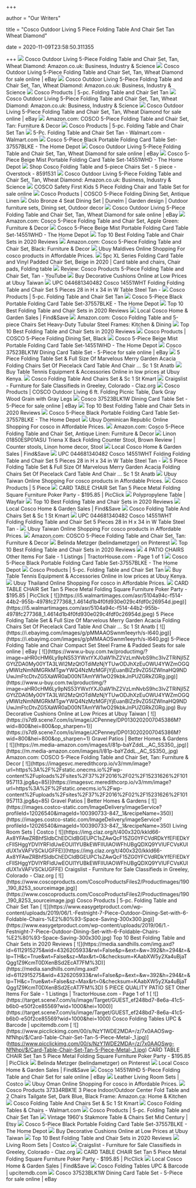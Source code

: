 +++
        
author = "Our Writers"
        
title = "Cosco Outdoor Living 5 Piece Folding Table And Chair Set Tan Wheat Diamond"
        
date = 2020-11-09T23:58:50.311355
        
+++
[ ![](https://images-na.ssl-images-amazon.com/images/I/71mzVHm%2BGYL._SL1500_.jpg)](https://images-na.ssl-images-amazon.com/images/I/71mzVHm%2BGYL._SL1500_.jpg) Cosco Outdoor Living 5-Piece Folding Table and Chair Set, Tan, Wheat Diamond:  Amazon.co.uk: Business, Industry & Science
[ ![](https://i.ebayimg.com/images/g/DoIAAOSwZ41eayNT/s-l1600.jpg)](https://i.ebayimg.com/images/g/DoIAAOSwZ41eayNT/s-l1600.jpg) Cosco Outdoor Living 5-Piece Folding Table and Chair Set, Tan, Wheat Diamond  for sale online | eBay
[ ![](https://images-na.ssl-images-amazon.com/images/I/91vkPAM2%2B0L._SL1500_.jpg)](https://images-na.ssl-images-amazon.com/images/I/91vkPAM2%2B0L._SL1500_.jpg) Cosco Outdoor Living 5-Piece Folding Table and Chair Set, Tan, Wheat Diamond:  Amazon.co.uk: Business, Industry & Science
[ ![](https://www.coscoproducts.com/CoscoProductsFiles2/ProductImages/2000_2000_6141.jpg)](https://www.coscoproducts.com/CoscoProductsFiles2/ProductImages/2000_2000_6141.jpg) Cosco Products | 5-pc. Folding Table and Chair Set Tan
[ ![](https://images-na.ssl-images-amazon.com/images/I/81bwcWnWe0L._SL1500_.jpg)](https://images-na.ssl-images-amazon.com/images/I/81bwcWnWe0L._SL1500_.jpg) Cosco Outdoor Living 5-Piece Folding Table and Chair Set, Tan, Wheat Diamond:  Amazon.co.uk: Business, Industry & Science
[ ![](https://i.ebayimg.com/images/g/3I0AAOSwd3FfGmfo/s-l225.jpg)](https://i.ebayimg.com/images/g/3I0AAOSwd3FfGmfo/s-l225.jpg) Cosco Outdoor Living 5-Piece Folding Table and Chair Set, Tan, Wheat Diamond  for sale online | eBay
[ ![](https://images-na.ssl-images-amazon.com/images/I/71mzVHm%2BGYL._AC_SX522_.jpg)](https://images-na.ssl-images-amazon.com/images/I/71mzVHm%2BGYL._AC_SX522_.jpg) Amazon.com: COSCO 5-Piece Folding Table and Chair Set, Tan: Furniture &  Decor
[ ![](https://www.coscoproducts.com/CoscoProductsFiles2/ProductImages/2000_2000_8252_sourceimage.jpg)](https://www.coscoproducts.com/CoscoProductsFiles2/ProductImages/2000_2000_8252_sourceimage.jpg) Cosco Products | 5-pc. Folding Table and Chair Set Tan
[ ![](https://i5.walmartimages.com/asr/651baa38-0143-481e-b73b-fa246d7920a1.1a2a759b05def77fd51c77b570de24b2.jpeg)](https://i5.walmartimages.com/asr/651baa38-0143-481e-b73b-fa246d7920a1.1a2a759b05def77fd51c77b570de24b2.jpeg) 5-Pc. Folding Table and Chair Set Tan - Walmart.com - Walmart.com
[ ![](https://images.homedepot-static.com/productImages/b054e29d-be26-4413-b1cf-c30571f13986/svn/black-cosco-folding-table-sets-37557blke-64_1000.jpg)](https://images.homedepot-static.com/productImages/b054e29d-be26-4413-b1cf-c30571f13986/svn/black-cosco-folding-table-sets-37557blke-64_1000.jpg) Cosco 5-Piece Black Portable Folding Card Table Set-37557BLKE - The Home  Depot
[ ![](https://i.ebayimg.com/images/g/D~AAAOSwDIFeayNQ/s-l1600.jpg)](https://i.ebayimg.com/images/g/D~AAAOSwDIFeayNQ/s-l1600.jpg) Cosco Outdoor Living 5-Piece Folding Table and Chair Set, Tan, Wheat Diamond  for sale online | eBay
[ ![](https://images.homedepot-static.com/productImages/4b558edc-5891-43fd-a6be-8567100ecd1a/svn/beige-cosco-folding-table-sets-14551whd-64_1000.jpg)](https://images.homedepot-static.com/productImages/4b558edc-5891-43fd-a6be-8567100ecd1a/svn/beige-cosco-folding-table-sets-14551whd-64_1000.jpg) Cosco 5-Piece Beige Mist Portable Folding Card Table Set-14551WHD - The  Home Depot
[ ![](https://ak1.ostkcdn.com/images/products/8591531/Cosco-Folding-Table-and-5-piece-Chairs-Set-81bad443-72af-4de5-ba9a-2b0e74078e73_600.jpg?impolicy=medium)](https://ak1.ostkcdn.com/images/products/8591531/Cosco-Folding-Table-and-5-piece-Chairs-Set-81bad443-72af-4de5-ba9a-2b0e74078e73_600.jpg?impolicy=medium) Shop Cosco Folding Table and 5-piece Chairs Set - 5 piece - Overstock -  8591531
[ ![](https://images-na.ssl-images-amazon.com/images/I/71jNs9LEvpL._SX522_.jpg)](https://images-na.ssl-images-amazon.com/images/I/71jNs9LEvpL._SX522_.jpg) Cosco Outdoor Living 5-Piece Folding Table and Chair Set, Tan, Wheat Diamond:  Amazon.co.uk: Business, Industry & Science
[ ![](https://i.ebayimg.com/images/g/2vQAAOSw9fRc5uPh/s-l640.jpg)](https://i.ebayimg.com/images/g/2vQAAOSw9fRc5uPh/s-l640.jpg) COSCO Safety First Kids 5 Piece Folding Chair and Table Set for sale online
[ ![](https://www.coscoproducts.com/CoscoProductsFiles2/ProductImages/2000_2000_5147_sourceimage.jpg)](https://www.coscoproducts.com/CoscoProductsFiles2/ProductImages/2000_2000_5147_sourceimage.jpg) Cosco Products | COSCO 5-Piece Folding Dining Set, Antique Linen
[ ![](https://i.pinimg.com/474x/13/1b/bc/131bbc0734d2e2451ab4abed7204e959.jpg)](https://i.pinimg.com/474x/13/1b/bc/131bbc0734d2e2451ab4abed7204e959.jpg) Oslo Bronze 4 Seat Dining Set | Dunelm | Garden design | Outdoor furniture  sets, Dining set, Outdoor decor
[ ![](https://i.ebayimg.com/images/m/m4rFlKHfzs8LJMSAK7GEOhg/s-l225.jpg)](https://i.ebayimg.com/images/m/m4rFlKHfzs8LJMSAK7GEOhg/s-l225.jpg) Cosco Outdoor Living 5-Piece Folding Table and Chair Set, Tan, Wheat Diamond  for sale online | eBay
[ ![](https://images-na.ssl-images-amazon.com/images/I/61ai7mnsQqL._AC_SX679_.jpg)](https://images-na.ssl-images-amazon.com/images/I/61ai7mnsQqL._AC_SX679_.jpg) Amazon.com: Cosco 5-Piece Folding Table and Chair Set, Apple Green:  Furniture & Decor
[ ![](https://images.homedepot-static.com/productImages/d55d7555-9ee8-4c21-ad3b-45824a571170/svn/beige-cosco-folding-table-sets-14551whd-c3_600.jpg)](https://images.homedepot-static.com/productImages/d55d7555-9ee8-4c21-ad3b-45824a571170/svn/beige-cosco-folding-table-sets-14551whd-c3_600.jpg) Cosco 5-Piece Beige Mist Portable Folding Card Table Set-14551WHD - The  Home Depot
[ ![](https://www.easygetproduct.com/wp-content/uploads/2019/06/6.-Flash-Furniture-Folding-Table-Chair-Set-300x300.jpg)](https://www.easygetproduct.com/wp-content/uploads/2019/06/6.-Flash-Furniture-Folding-Table-Chair-Set-300x300.jpg) Top 10 Best Folding Table and Chair Sets in 2020 Reviews
[ ![](https://images-na.ssl-images-amazon.com/images/I/61hCLEooAxL._AC_SX679_.jpg)](https://images-na.ssl-images-amazon.com/images/I/61hCLEooAxL._AC_SX679_.jpg) Amazon.com: Cosco 5-Piece Folding Table and Chair Set, Black: Furniture &  Decor
[ ![](https://www.ubuy.mv/productimg/?image=aHR0cHM6Ly9pbWFnZXMtbmEuc3NsLWltYWdlcy1hbWF6b24uY29tL2ltYWdlcy9JLzYxeUx1UE1rUC1MLl9TUzQwMF8uanBn.jpg)](https://www.ubuy.mv/productimg/?image=aHR0cHM6Ly9pbWFnZXMtbmEuc3NsLWltYWdlcy1hbWF6b24uY29tL2ltYWdlcy9JLzYxeUx1UE1rUC1MLl9TUzQwMF8uanBn.jpg) Ubuy Maldives Online Shopping For cosco products in Affordable Prices.
[ ![](https://i.pinimg.com/originals/de/c1/23/dec1230ae51eb063d44bf6996c66ec2d.png)](https://i.pinimg.com/originals/de/c1/23/dec1230ae51eb063d44bf6996c66ec2d.png) 5pc XL Series Folding Card Table and Vinyl Padded Chair Set, Beige in 2020  | Card table and chairs, Chair pads, Folding table
[ ![](https://i.ytimg.com/vi/ASa4PAk2Jgs/maxresdefault.jpg)](https://i.ytimg.com/vi/ASa4PAk2Jgs/maxresdefault.jpg) Review: Cosco Products 5-Piece Folding Table and Chair Set, Tan - YouTube
[ ![](https://www.u-buy.com.tw/productimg/?image=aHR0cHM6Ly9pbWFnZXMtbmEuc3NsLWltYWdlcy1hbWF6b24uY29tL2ltYWdlcy9JLzYxNVZON3lBZFRMLl9TUzQwMF8uanBn.jpg)](https://www.u-buy.com.tw/productimg/?image=aHR0cHM6Ly9pbWFnZXMtbmEuc3NsLWltYWdlcy1hbWF6b24uY29tL2ltYWdlcy9JLzYxNVZON3lBZFRMLl9TUzQwMF8uanBn.jpg) Buy Decorative Cushions Online at Low Prices at Ubuy Taiwan
[ ![](https://i.upcindex.net/i/WjI5dlphVzFoWjJWekxtcGxkQzVqYjIwdmJXUTFMekU0T0dZd09URTJOakV3WlRrNU5qazBOakExT0dZNFpUSTFNalE0Tnpoa0xqVXdNQ01qSXlOS1pYUXVZMjl0MnhsYzNWamEzTQ,,.jpg)](https://i.upcindex.net/i/WjI5dlphVzFoWjJWekxtcGxkQzVqYjIwdmJXUTFMekU0T0dZd09URTJOakV3WlRrNU5qazBOakExT0dZNFpUSTFNalE0Tnpoa0xqVXdNQ01qSXlOS1pYUXVZMjl0MnhsYzNWamEzTQ,,.jpg) UPC 044681340482 Cosco 14551WHT Folding Folding Table and Chair Set 5 Pieces  28 in H x 34 in W Table Steel Tan -
[ ![](https://www.coscoproducts.com/CoscoProductsFiles2/ProductImages/190_190_6142.jpg)](https://www.coscoproducts.com/CoscoProductsFiles2/ProductImages/190_190_6142.jpg) Cosco Products | 5-pc. Folding Table and Chair Set Tan
[ ![](https://images.homedepot-static.com/productImages/6947a2bc-c0e4-4721-a8d1-3ee418bcc940/svn/black-cosco-folding-table-sets-37557blke-4f_600.jpg)](https://images.homedepot-static.com/productImages/6947a2bc-c0e4-4721-a8d1-3ee418bcc940/svn/black-cosco-folding-table-sets-37557blke-4f_600.jpg) Cosco 5-Piece Black Portable Folding Card Table Set-37557BLKE - The Home  Depot
[ ![](https://www.easygetproduct.com/wp-content/uploads/2019/06/9.-Festnight-5-Piece-Outdoor-Dining-Set-%E2%80%93-Space-Saving-Design-300x300.jpg)](https://www.easygetproduct.com/wp-content/uploads/2019/06/9.-Festnight-5-Piece-Outdoor-Dining-Set-%E2%80%93-Space-Saving-Design-300x300.jpg) Top 10 Best Folding Table and Chair Sets in 2020 Reviews
[ ![](http://imagecdn-0.findnsave.com/243/23068096-300x255)](http://imagecdn-0.findnsave.com/243/23068096-300x255) Local Cosco Home & Garden Sales | Find&Save
[ ![](https://m.media-amazon.com/images/I/41SRXCMwQ+L._AC_SS350_.jpg)](https://m.media-amazon.com/images/I/41SRXCMwQ+L._AC_SS350_.jpg) Amazon.com: Cosco Folding Table and 5-piece Chairs Set Heavy-Duty Tubular  Steel Frames: Kitchen & Dining
[ ![](https://www.easygetproduct.com/wp-content/uploads/2019/06/Folding-Table-and-Chair-Sets.jpg)](https://www.easygetproduct.com/wp-content/uploads/2019/06/Folding-Table-and-Chair-Sets.jpg) Top 10 Best Folding Table and Chair Sets in 2020 Reviews
[ ![](https://www.coscoproducts.com/CoscoProductsFiles2/ProductImages/2000_2000_12192_sourceimage.jpg)](https://www.coscoproducts.com/CoscoProductsFiles2/ProductImages/2000_2000_12192_sourceimage.jpg) Cosco Products | COSCO 5-Piece Folding Dining Set, Black
[ ![](https://images.homedepot-static.com/productImages/729cce67-26ab-4fb0-9341-501c51e0e489/svn/beige-cosco-folding-table-sets-14551whd-e1_600.jpg)](https://images.homedepot-static.com/productImages/729cce67-26ab-4fb0-9341-501c51e0e489/svn/beige-cosco-folding-table-sets-14551whd-e1_600.jpg) Cosco 5-Piece Beige Mist Portable Folding Card Table Set-14551WHD - The  Home Depot
[ ![](https://i.ebayimg.com/images/g/TUAAAOSwNupfSayt/s-l1600.jpg)](https://i.ebayimg.com/images/g/TUAAAOSwNupfSayt/s-l1600.jpg) Cosco 37523BLK1W Dining Card Table Set - 5-Piece for sale online | eBay
[ ![](https://ak1.ostkcdn.com/images/products/6721954/L14270435.jpg)](https://ak1.ostkcdn.com/images/products/6721954/L14270435.jpg) 5 Piece Folding Table Set & Full Size Of Marvelous Merry Garden Acacia Folding  Chairs Set Of Piecelack Card Table And Chair ... Sc 1 St Anatb
[ ![](https://www.ubuy.ke/productimg/?image=aHR0cHM6Ly9pbWFnZXMtbmEuc3NsLWltYWdlcy1hbWF6b24uY29tL2ltYWdlcy9JLzcxNXElMkJCN0ZrT0wuX1NTNDAwXy5qcGc.jpg)](https://www.ubuy.ke/productimg/?image=aHR0cHM6Ly9pbWFnZXMtbmEuc3NsLWltYWdlcy1hbWF6b24uY29tL2ltYWdlcy9JLzcxNXElMkJCN0ZrT0wuX1NTNDAwXy5qcGc.jpg) Buy Table Tennis Equipment & Accessories Online in low prices at Ubuy Kenya.
[ ![](https://4.bp.blogspot.com/-PuZlLWieiE0/UolgOBb_g6I/AAAAAAAAIuY/HHhts_jzR38/s1600/cosco+children+folding+table+and+chair+3.jpg)](https://4.bp.blogspot.com/-PuZlLWieiE0/UolgOBb_g6I/AAAAAAAAIuY/HHhts_jzR38/s1600/cosco+children+folding+table+and+chair+3.jpg) Cosco Folding Table And Chairs Set & Sc 1 St Kmart
[ ![](https://img.claz.org/t/400x320/gw33b5-DwNHQxEPSFhfW1EbABhcVA5QEgRWQQFaCQNWXRYbBBheHAl9EB9FcFBUBTBXdzF7Vk5dW09GOD5_ZxhXBEECay9zIQZ-eBMFEi10cglzLlppdi9BFwFZWgZZJEN6ZDJfNRNjWip5JThWUDBGPTZlaRh3)](https://img.claz.org/t/400x320/gw33b5-DwNHQxEPSFhfW1EbABhcVA5QEgRWQQFaCQNWXRYbBBheHAl9EB9FcFBUBTBXdzF7Vk5dW09GOD5_ZxhXBEECay9zIQZ-eBMFEi10cglzLlppdi9BFwFZWgZZJEN6ZDJfNRNjWip5JThWUDBGPTZlaRh3) Craigslist - Furniture for Sale Classifieds in Greeley, Colorado - Claz.org
[ ![](https://www.coscoproducts.com/CoscoProductsFiles2/ProductImages/2000_2000_14480_sourceimage.jpg)](https://www.coscoproducts.com/CoscoProductsFiles2/ProductImages/2000_2000_14480_sourceimage.jpg) Cosco Products | COSCO Outdoor Living 6 ft. Folding Picnic Table, Dark Gray  Wood Grain with Gray Legs
[ ![](https://i.ebayimg.com/images/g/nX8AAOSwHfdfRIkC/s-l1600.jpg)](https://i.ebayimg.com/images/g/nX8AAOSwHfdfRIkC/s-l1600.jpg) Cosco 37523BLK1W Dining Card Table Set - 5-Piece for sale online | eBay
[ ![](https://www.easygetproduct.com/wp-content/uploads/2019/06/5.-Grand-Patio-Folding-Outdoor-Furniture-Sets-Blue-300x259.jpg)](https://www.easygetproduct.com/wp-content/uploads/2019/06/5.-Grand-Patio-Folding-Outdoor-Furniture-Sets-Blue-300x259.jpg) Top 10 Best Folding Table and Chair Sets in 2020 Reviews
[ ![](https://images.homedepot-static.com/productImages/eeadd78b-76ca-4bce-921c-f8b39d9e3baf/svn/black-cosco-folding-table-sets-37557blke-c3_600.jpg)](https://images.homedepot-static.com/productImages/eeadd78b-76ca-4bce-921c-f8b39d9e3baf/svn/black-cosco-folding-table-sets-37557blke-c3_600.jpg) Cosco 5-Piece Black Portable Folding Card Table Set-37557BLKE - The Home  Depot
[ ![](https://www.ubuy.do/productimg/?image=aHR0cHM6Ly9pbWFnZXMtbmEuc3NsLWltYWdlcy1hbWF6b24uY29tL2ltYWdlcy9JLzMxM3Q4Q0pueWxMLl9TUzQwMF8uanBn.jpg)](https://www.ubuy.do/productimg/?image=aHR0cHM6Ly9pbWFnZXMtbmEuc3NsLWltYWdlcy1hbWF6b24uY29tL2ltYWdlcy9JLzMxM3Q4Q0pueWxMLl9TUzQwMF8uanBn.jpg) Ubuy Dominican Republic Online Shopping For cosco in Affordable Prices.
[ ![](https://images-na.ssl-images-amazon.com/images/I/615VN7yAdTL._AC_SX569_.jpg)](https://images-na.ssl-images-amazon.com/images/I/615VN7yAdTL._AC_SX569_.jpg) Amazon.com: Cosco 5-Piece Folding Table and Chair Set, Antique Linen:  Furniture & Decor
[ ![](https://i.pinimg.com/originals/0c/0e/c1/0c0ec10c3f5d822f1fb8594fe0b3d2f3.jpg)](https://i.pinimg.com/originals/0c/0e/c1/0c0ec10c3f5d822f1fb8594fe0b3d2f3.jpg) Linon 01850ESP01ASU Triena X Back Folding Counter Stool, Brown Review |  Counter stools, Linon home decor, Stool
[ ![](http://imagecdn-2.findnsave.com/253/25368714-300x255)](http://imagecdn-2.findnsave.com/253/25368714-300x255) Local Cosco Home & Garden Sales | Find&Save
[ ![](https://i.upcindex.net/044681340482-barcode.png)](https://i.upcindex.net/044681340482-barcode.png) UPC 044681340482 Cosco 14551WHT Folding Folding Table and Chair Set 5 Pieces  28 in H x 34 in W Table Steel Tan -
[ ![](http://www.iwinsoon.com/uploadfile/201609/21/3d98f9dbd9f8d22e41be42894407630c_medium.jpg)](http://www.iwinsoon.com/uploadfile/201609/21/3d98f9dbd9f8d22e41be42894407630c_medium.jpg) 5 Piece Folding Table Set & Full Size Of Marvelous Merry Garden Acacia Folding  Chairs Set Of Piecelack Card Table And Chair ... Sc 1 St Anatb
[ ![](https://www.u-buy.com.tw/productimg/?image=aHR0cHM6Ly9pbWFnZXMtbmEuc3NsLWltYWdlcy1hbWF6b24uY29tL2ltYWdlcy9JLzcxcCUyQk9OblBKWEwuX1NTNDAwXy5qcGc.jpg)](https://www.u-buy.com.tw/productimg/?image=aHR0cHM6Ly9pbWFnZXMtbmEuc3NsLWltYWdlcy1hbWF6b24uY29tL2ltYWdlcy9JLzcxcCUyQk9OblBKWEwuX1NTNDAwXy5qcGc.jpg) Ubuy Taiwan Online Shopping For cosco products in Affordable Prices.
[ ![](https://www.coscoproducts.com/CMS/subcat_indoor_sets_5pc_slider.jpg)](https://www.coscoproducts.com/CMS/subcat_indoor_sets_5pc_slider.jpg) Cosco Products | 5 Piece
[ ![](https://www.picclickimg.com/d/l400/pict/293713470163_/5-Piece-Folding-Dining-Set-Kitchen-Card-Game-Party.jpg)](https://www.picclickimg.com/d/l400/pict/293713470163_/5-Piece-Folding-Dining-Set-Kitchen-Card-Game-Party.jpg) CARD TABLE CHAIR Set Tan 5 Piece Metal Folding Square Furniture Poker Party  - $195.85 | PicClick
[ ![](https://secure.img1-fg.wfcdn.com/im/91805446/resize-h310-w310%5Ecompr-r85/8827/88272358/359-rectangular-folding-table.jpg)](https://secure.img1-fg.wfcdn.com/im/91805446/resize-h310-w310%5Ecompr-r85/8827/88272358/359-rectangular-folding-table.jpg) Polypropylene Table | Wayfair
[ ![](https://www.easygetproduct.com/wp-content/uploads/2019/06/7.-FrenzyBird-Folding-Table-with-Four-Chairs-4-Person-300x300.jpg)](https://www.easygetproduct.com/wp-content/uploads/2019/06/7.-FrenzyBird-Folding-Table-with-Four-Chairs-4-Person-300x300.jpg) Top 10 Best Folding Table and Chair Sets in 2020 Reviews
[ ![](http://imagecdn-0.findnsave.com/108/23169520-300x255)](http://imagecdn-0.findnsave.com/108/23169520-300x255) Local Cosco Home & Garden Sales | Find&Save
[ ![](https://i5.walmartimages.com/asr/56fedf74-1113-42d0-bf02-0d57cd2ea81a_1.b3612b98379f7ef8850cde1a241a9151.jpeg)](https://i5.walmartimages.com/asr/56fedf74-1113-42d0-bf02-0d57cd2ea81a_1.b3612b98379f7ef8850cde1a241a9151.jpeg) Cosco Folding Table And Chairs Set & Sc 1 St Kmart
[ ![](https://i.upcindex.net/044681340482-qrcode.png)](https://i.upcindex.net/044681340482-qrcode.png) UPC 044681340482 Cosco 14551WHT Folding Folding Table and Chair Set 5 Pieces  28 in H x 34 in W Table Steel Tan -
[ ![](https://www.u-buy.com.tw/productimg/?image=aHR0cHM6Ly9pbWFnZXMtbmEuc3NsLWltYWdlcy1hbWF6b24uY29tL2ltYWdlcy9JLzcxUEpKN1ZLREVMLl9TUzQwMF8uanBn.jpg)](https://www.u-buy.com.tw/productimg/?image=aHR0cHM6Ly9pbWFnZXMtbmEuc3NsLWltYWdlcy1hbWF6b24uY29tL2ltYWdlcy9JLzcxUEpKN1ZLREVMLl9TUzQwMF8uanBn.jpg) Ubuy Taiwan Online Shopping For cosco products in Affordable Prices.
[ ![](https://images-na.ssl-images-amazon.com/images/I/91hhM7dMipL._AC_UL320_SR296,320_.jpg)](https://images-na.ssl-images-amazon.com/images/I/91hhM7dMipL._AC_UL320_SR296,320_.jpg) Amazon.com: COSCO 5-Piece Folding Table and Chair Set, Tan: Furniture &  Decor
[ ![](https://i.pinimg.com/originals/2f/34/d0/2f34d04be1bdd7ce7beb686ab07489e4.jpg)](https://i.pinimg.com/originals/2f/34/d0/2f34d04be1bdd7ce7beb686ab07489e4.jpg) Belinda Metzger (belindametzger) on Pinterest
[ ![](https://www.easygetproduct.com/wp-content/uploads/2019/06/2.-REDCAMP-Aluminum-Folding-Table-and-Chairs-Set-300x300.jpg)](https://www.easygetproduct.com/wp-content/uploads/2019/06/2.-REDCAMP-Aluminum-Folding-Table-and-Chairs-Set-300x300.jpg) Top 10 Best Folding Table and Chair Sets in 2020 Reviews
[ ![](https://media.sandhills.com/img.axd?id=6112929181&wid=4326205933&rwl=False&p=&ext=&w=392&h=294&t=&lp=TH&c=True&wt=False&sz=Max&rt=0&checksum=hL7UrIkVoBKvG0Vt3T63UUmth3NFJtjhPatU0tTEqd8%3D)](https://media.sandhills.com/img.axd?id=6112929181&wid=4326205933&rwl=False&p=&ext=&w=392&h=294&t=&lp=TH&c=True&wt=False&sz=Max&rt=0&checksum=hL7UrIkVoBKvG0Vt3T63UUmth3NFJtjhPatU0tTEqd8%3D) 4 PATIO CHAIRS Other Items For Sale - 1 Listings | TractorHouse.com - Page  1 of 1
[ ![](https://images.homedepot-static.com/productImages/6be2fc57-dbcc-46c8-ae26-30b87fd17817/svn/grey-office-star-products-folding-table-sets-pct-05-64_600.jpg)](https://images.homedepot-static.com/productImages/6be2fc57-dbcc-46c8-ae26-30b87fd17817/svn/grey-office-star-products-folding-table-sets-pct-05-64_600.jpg) Cosco 5-Piece Black Portable Folding Card Table Set-37557BLKE - The Home  Depot
[ ![](https://www.coscoproducts.com/CoscoProductsFiles2/ProductImages/190_190_4235_8203.jpg)](https://www.coscoproducts.com/CoscoProductsFiles2/ProductImages/190_190_4235_8203.jpg) Cosco Products | 5-pc. Folding Table and Chair Set Tan
[ ![](https://www.ubuy.ke/productimg/?image=aHR0cHM6Ly9pbWFnZXMtbmEuc3NsLWltYWdlcy1hbWF6b24uY29tL2ltYWdlcy9JLzYxT2pzTW1mU2dMLl9TUzQwMF8uanBn.jpg)](https://www.ubuy.ke/productimg/?image=aHR0cHM6Ly9pbWFnZXMtbmEuc3NsLWltYWdlcy1hbWF6b24uY29tL2ltYWdlcy9JLzYxT2pzTW1mU2dMLl9TUzQwMF8uanBn.jpg) Buy Table Tennis Equipment & Accessories Online in low prices at Ubuy Kenya.
[ ![](https://www.ubuy.co.th/productimg/?image=aHR0cHM6Ly9pLmViYXlpbWcuY29tL2ltYWdlcy9nL24tY0FBT1N3RWlWZGc5MWsvcy1sNTAwLmpwZw.jpg)](https://www.ubuy.co.th/productimg/?image=aHR0cHM6Ly9pLmViYXlpbWcuY29tL2ltYWdlcy9nL24tY0FBT1N3RWlWZGc5MWsvcy1sNTAwLmpwZw.jpg) Ubuy Thailand Online Shopping For cosco in Affordable Prices.
[ ![](https://www.picclickimg.com/d/l400/pict/383658076639_/Folding-Card-Table-Set-5-Piece-Black-Easy-To-Fold.jpg)](https://www.picclickimg.com/d/l400/pict/383658076639_/Folding-Card-Table-Set-5-Piece-Black-Easy-To-Fold.jpg) CARD TABLE CHAIR Set Tan 5 Piece Metal Folding Square Furniture Poker Party  - $195.85 | PicClick
[ ![](https://i5.walmartimages.com/asr/5104a94c-f514-44b2-955b-4978fc277368_1.4614d1b4f0fd930e029c4fdf0c26954d.jpeg)](https://i5.walmartimages.com/asr/5104a94c-f514-44b2-955b-4978fc277368_1.4614d1b4f0fd930e029c4fdf0c26954d.jpeg) 5 Piece Folding Table Set & Full Size Of Marvelous Merry Garden Acacia Folding  Chairs Set Of Piecelack Card Table And Chair ... Sc 1 St Anatb
[ ![](https://i.ebayimg.com/images/g/pMMAAOSwnm1eeyrh/s-l640.jpg)](https://i.ebayimg.com/images/g/pMMAAOSwnm1eeyrh/s-l640.jpg) 5-Piece Folding Table and Chair Compact Set Steel Frame & Padded Seats for  sale online | eBay
[ ![](https://www.u-buy.com.tw/productimg/?image=aHR0cHM6Ly9pNS53YWxtYXJ0aW1hZ2VzLmNvbS9hc3IvZTRiNjI5ZGYtZDA0My00YTA3LWI2MzQtOTdiMzNjYTUwODJhXzEuOWU4YWZmOGQyMWIzNmNlMGRkMTgwYWQ4NzMzMGFjYjEuanBlZz9vZG5IZWlnaHQ9NDUwJmFtcDtvZG5XaWR0aD00NTAmYW1wO29kbkJnPUZGRkZGRg.jpg)](https://www.u-buy.com.tw/productimg/?image=aHR0cHM6Ly9pNS53YWxtYXJ0aW1hZ2VzLmNvbS9hc3IvZTRiNjI5ZGYtZDA0My00YTA3LWI2MzQtOTdiMzNjYTUwODJhXzEuOWU4YWZmOGQyMWIzNmNlMGRkMTgwYWQ4NzMzMGFjYjEuanBlZz9vZG5IZWlnaHQ9NDUwJmFtcDtvZG5XaWR0aD00NTAmYW1wO29kbkJnPUZGRkZGRg.jpg) Buy Decorative Cushions Online at Low Prices at Ubuy Taiwan
[ ![](https://s7d9.scene7.com/is/image/JCPenney/DP0130202007045386M?wid=800&hei=800&op_sharpen=1)](https://s7d9.scene7.com/is/image/JCPenney/DP0130202007045386M?wid=800&hei=800&op_sharpen=1) Gravel Patios | Better Homes & Gardens
[ ![](https://m.media-amazon.com/images/I/81p-baYZddL._AC_SS350_.jpg)](https://m.media-amazon.com/images/I/81p-baYZddL._AC_SS350_.jpg) Amazon.com: COSCO 5-Piece Folding Table and Chair Set, Tan: Furniture &  Decor
[ ![](https://imagesvc.meredithcorp.io/v3/mm/image?url=https%3A%2F%2Fstatic.onecms.io%2Fwp-content%2Fuploads%2Fsites%2F37%2F2016%2F02%2F15231626%2F101957113.jpg&q=85)](https://imagesvc.meredithcorp.io/v3/mm/image?url=https%3A%2F%2Fstatic.onecms.io%2Fwp-content%2Fuploads%2Fsites%2F37%2F2016%2F02%2F15231626%2F101957113.jpg&q=85) Gravel Patios | Better Homes & Gardens
[ ![](https://images.costco-static.com/ImageDelivery/imageService?profileId=12026540&imageId=100390733-847__1&recipeName=350)](https://images.costco-static.com/ImageDelivery/imageService?profileId=12026540&imageId=100390733-847__1&recipeName=350) Living Room Sets | Costco
[ ![](https://img.claz.org/t/400x320/kkld66-Ax8YFAwZRBhfSldbChEDCldBGEUPC1sZAwQcF15ZG0YFCVdRDkYfEFlEDkYcFllSHggYDVlYRFldUwEOUl1YUBkEWFIIUlAOWFhUBgQDXQ9YVlUFCVsKUldUX1xVAFVSCkUGFFE)](https://img.claz.org/t/400x320/kkld66-Ax8YFAwZRBhfSldbChEDCldBGEUPC1sZAwQcF15ZG0YFCVdRDkYfEFlEDkYcFllSHggYDVlYRFldUwEOUl1YUBkEWFIIUlAOWFhUBgQDXQ9YVlUFCVsKUldUX1xVAFVSCkUGFFE) Craigslist - Furniture for Sale Classifieds in Greeley, Colorado - Claz.org
[ ![](https://www.coscoproducts.com/CoscoProductsFiles2/ProductImages/190_190_8253_sourceimage.jpg)](https://www.coscoproducts.com/CoscoProductsFiles2/ProductImages/190_190_8253_sourceimage.jpg) Cosco Products | 5-pc. Folding Table and Chair Set Tan
[ ![](https://www.easygetproduct.com/wp-content/uploads/2019/06/1.-Festnight-7-Piece-Outdoor-Dining-Set-with-6-Foldable-Chairs-%E2%80%93-Space-Saving-300x300.jpg)](https://www.easygetproduct.com/wp-content/uploads/2019/06/1.-Festnight-7-Piece-Outdoor-Dining-Set-with-6-Foldable-Chairs-%E2%80%93-Space-Saving-300x300.jpg) Top 10 Best Folding Table and Chair Sets in 2020 Reviews
[ ![](https://media.sandhills.com/img.axd?id=6112915275&wid=4326205933&rwl=False&p=&ext=&w=392&h=294&t=&lp=TH&c=True&wt=False&sz=Max&rt=0&checksum=KAabXW5y2Xa4uBjaTQgg1Z9KcmT0DXenBSd2EcAT7FM%3D)](https://media.sandhills.com/img.axd?id=6112915275&wid=4326205933&rwl=False&p=&ext=&w=392&h=294&t=&lp=TH&c=True&wt=False&sz=Max&rt=0&checksum=KAabXW5y2Xa4uBjaTQgg1Z9KcmT0DXenBSd2EcAT7FM%3D) 5 PIECE QUALITY PATIO SET Other Items For Sale - 1 Listings |  TractorHouse.com - Page 1 of 1
[ ![](https://target.scene7.com/is/image/Target/GUEST_ef248bd7-8e6a-41c5-b6b0-e50f2ce85569?wid=1000&hei=1000)](https://target.scene7.com/is/image/Target/GUEST_ef248bd7-8e6a-41c5-b6b0-e50f2ce85569?wid=1000&hei=1000) Cosco Folding Tables UPC & Barcode | upcitemdb.com
[ ![](https://www.picclickimg.com/00/s/NzY1WDE2MDA=/z/7x0AAOSwg-NfNhpi/$/Card-Table-Chair-Set-Tan-5-Piece-Metal-_1.jpg)](https://www.picclickimg.com/00/s/NzY1WDE2MDA=/z/7x0AAOSwg-NfNhpi/$/Card-Table-Chair-Set-Tan-5-Piece-Metal-_1.jpg) CARD TABLE CHAIR Set Tan 5 Piece Metal Folding Square Furniture Poker Party  - $195.85 | PicClick
[ ![](https://i.pinimg.com/236x/75/43/19/7543195e2f0b1dfc47c37ceeee8e577a.jpg)](https://i.pinimg.com/236x/75/43/19/7543195e2f0b1dfc47c37ceeee8e577a.jpg) Belinda Metzger (belindametzger) on Pinterest
[ ![](http://imagecdn-2.findnsave.com/81/20818978-300x255)](http://imagecdn-2.findnsave.com/81/20818978-300x255) Local Cosco Home & Garden Sales | Find&Save
[ ![](https://i.ebayimg.com/images/g/4W4AAOSwFZNePBFj/s-l640.jpg)](https://i.ebayimg.com/images/g/4W4AAOSwFZNePBFj/s-l640.jpg) Cosco 14551WHD 5-Piece Folding Table and Chair Set for sale online | eBay
[ ![](https://images.costco-static.com/ImageDelivery/imageService?profileId=12026540&imageId=100494064-847__1&recipeName=350)](https://images.costco-static.com/ImageDelivery/imageService?profileId=12026540&imageId=100494064-847__1&recipeName=350) Leather Living Room Sets | Costco
[ ![](https://www.ubuy.om/productimg/?image=aHR0cHM6Ly9pbWFnZXMtbmEuc3NsLWltYWdlcy1hbWF6b24uY29tL2ltYWdlcy9JLzkxJTJCNzR5cjFVTEwuX1NTNDAwXy5qcGc.jpg)](https://www.ubuy.om/productimg/?image=aHR0cHM6Ly9pbWFnZXMtbmEuc3NsLWltYWdlcy1hbWF6b24uY29tL2ltYWdlcy9JLzkxJTJCNzR5cjFVTEwuX1NTNDAwXy5qcGc.jpg) Ubuy Oman Online Shopping For cosco in Affordable Prices.
[ ![](https://images-na.ssl-images-amazon.com/images/I/712A7bt-eXL._AC_SX569_.jpg)](https://images-na.ssl-images-amazon.com/images/I/712A7bt-eXL._AC_SX569_.jpg) Cosco Products 37334RBK1E 3 Piece Indoor/Outdoor Center Fold Table and 2  Chairs Tailgate Set, Dark Blue, Black Frame: Amazon.ca: Home & Kitchen
[ ![](http://cumberlanddems.us/image/full/36/round-wooden-folding-garden-tables/full-size-of-cosco-folding-table-and-chairs-target-childs-at-dining-childrens-costco-archived-on.jpg)](http://cumberlanddems.us/image/full/36/round-wooden-folding-garden-tables/full-size-of-cosco-folding-table-and-chairs-target-childs-at-dining-childrens-costco-archived-on.jpg) Cosco Folding Table And Chairs Set & Sc 1 St Kmart
[ ![](https://i5.walmartimages.com/asr/e9e7a74c-eece-44d5-ae39-1142ee7a42e0.796d37010967d325182dca1bada56b71.jpeg?odnHeight=200&odnWidth=200&odnBg=ffffff)](https://i5.walmartimages.com/asr/e9e7a74c-eece-44d5-ae39-1142ee7a42e0.796d37010967d325182dca1bada56b71.jpeg?odnHeight=200&odnWidth=200&odnBg=ffffff) Cosco Folding Tables & Chairs - Walmart.com
[ ![](https://www.coscoproducts.com/CoscoProductsFiles2/ProductImages/190_190_8438_sourceimage.jpg)](https://www.coscoproducts.com/CoscoProductsFiles2/ProductImages/190_190_8438_sourceimage.jpg) Cosco Products | 5-pc. Folding Table and Chair Set Tan
[ ![](https://i.etsystatic.com/10133280/d/il/4a2cfd/2585641063/il_340x270.2585641063_46xk.jpg?version=0)](https://i.etsystatic.com/10133280/d/il/4a2cfd/2585641063/il_340x270.2585641063_46xk.jpg?version=0) Vintage 1960's Stakmore Table & Chairs Set Mid Century | Etsy
[ ![](https://images.homedepot-static.com/productImages/0644797f-3d71-405e-afcb-dcd87d94627c/svn/table-gardenised-folding-table-sets-qi003728-t-64_600.jpg)](https://images.homedepot-static.com/productImages/0644797f-3d71-405e-afcb-dcd87d94627c/svn/table-gardenised-folding-table-sets-qi003728-t-64_600.jpg) Cosco 5-Piece Black Portable Folding Card Table Set-37557BLKE - The Home  Depot
[ ![](https://www.u-buy.com.tw/productimg/?image=aHR0cHM6Ly9pNS53YWxtYXJ0aW1hZ2VzLmNvbS9hc3IvOTJhYTA4Y2QtNzAxNy00ZDkzLTk2MzYtYTUyY2NmYTlhNGY2XzEuYzM1Y2JhN2VhOTI2MWMyMWQxNzEzZjhmN2QwNDY0YjUuanBlZz9vZG5IZWlnaHQ9NDUwJmFtcDtvZG5XaWR0aD00NTAmYW1wO29kbkJnPUZGRkZGRg.jpg)](https://www.u-buy.com.tw/productimg/?image=aHR0cHM6Ly9pNS53YWxtYXJ0aW1hZ2VzLmNvbS9hc3IvOTJhYTA4Y2QtNzAxNy00ZDkzLTk2MzYtYTUyY2NmYTlhNGY2XzEuYzM1Y2JhN2VhOTI2MWMyMWQxNzEzZjhmN2QwNDY0YjUuanBlZz9vZG5IZWlnaHQ9NDUwJmFtcDtvZG5XaWR0aD00NTAmYW1wO29kbkJnPUZGRkZGRg.jpg) Buy Decorative Cushions Online at Low Prices at Ubuy Taiwan
[ ![](https://www.easygetproduct.com/wp-content/uploads/2019/06/8.-Belleze-Folding-Table-and-Chair-3-PC-300x300.jpg)](https://www.easygetproduct.com/wp-content/uploads/2019/06/8.-Belleze-Folding-Table-and-Chair-3-PC-300x300.jpg) Top 10 Best Folding Table and Chair Sets in 2020 Reviews
[ ![](https://images.costco-static.com/ImageDelivery/imageService?profileId=12026540&imageId=1178758-847__1&recipeName=350)](https://images.costco-static.com/ImageDelivery/imageService?profileId=12026540&imageId=1178758-847__1&recipeName=350) Living Room Sets | Costco
[ ![](https://img.claz.org/t/400x320/req70n-GhEFR0NUXUodXwNAFQoeUFwLBxYURVMBHBEUWURAEQocGFMhFxM5YGECGUgiBGEsQyA0QAIAFS4FWl0FMVMGBGYaCFIWcHkYARc3VUReFiQgZ1cJK1IZZHw5EDECGm8aRQsnWn4mRAYzU1E-ClMYBUEf)](https://img.claz.org/t/400x320/req70n-GhEFR0NUXUodXwNAFQoeUFwLBxYURVMBHBEUWURAEQocGFMhFxM5YGECGUgiBGEsQyA0QAIAFS4FWl0FMVMGBGYaCFIWcHkYARc3VUReFiQgZ1cJK1IZZHw5EDECGm8aRQsnWn4mRAYzU1E-ClMYBUEf) Craigslist - Furniture for Sale Classifieds in Greeley, Colorado - Claz.org
[ ![](https://www.picclickimg.com/d/l400/pict/392441206889_/5-Piece-Folding-Dining-Set-Kitchen-Card-Game-Party.jpg)](https://www.picclickimg.com/d/l400/pict/392441206889_/5-Piece-Folding-Dining-Set-Kitchen-Card-Game-Party.jpg) CARD TABLE CHAIR Set Tan 5 Piece Metal Folding Square Furniture Poker Party  - $195.85 | PicClick
[ ![](http://imagecdn-1.findnsave.com/127/25495973-300x255)](http://imagecdn-1.findnsave.com/127/25495973-300x255) Local Cosco Home & Garden Sales | Find&Save
[ ![](https://target.scene7.com/is/image/Target/GUEST_46687d89-0535-4655-a264-cbcad2c30276?wid=1000&hei=1000)](https://target.scene7.com/is/image/Target/GUEST_46687d89-0535-4655-a264-cbcad2c30276?wid=1000&hei=1000) Cosco Folding Tables UPC & Barcode | upcitemdb.com
[ ![](https://i.ebayimg.com/images/g/ofkAAOSw3N9fRIkB/s-l1600.jpg)](https://i.ebayimg.com/images/g/ofkAAOSw3N9fRIkB/s-l1600.jpg) Cosco 37523BLK1W Dining Card Table Set - 5-Piece for sale online | eBay
